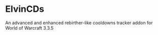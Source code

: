 # ElvinCDs

An advanced and enhanced rebirther-like cooldowns tracker addon for World of Warcraft 3.3.5
